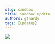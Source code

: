 ```yaml
---
slug: sandbox
title: Sandbox Update
authors: gtnardy
tags: [updates]
---
```



![](/img/blog/updates/sandbox.webp)